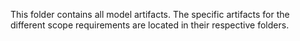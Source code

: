 This folder contains all model artifacts. 
The specific artifacts for the different scope requirements are located in their respective folders.
